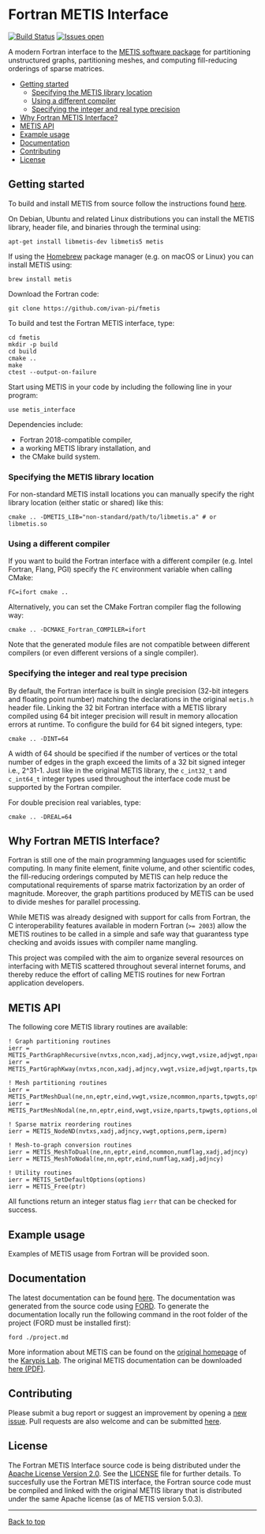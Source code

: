 # Fortran METIS Interface

[![Build Status](https://travis-ci.com/ivan-pi/fmetis.svg?branch=master)](https://travis-ci.com/ivan-pi/fmetis)
[![Issues open](https://img.shields.io/github/issues/ivan-pi/fmetis.svg)](https://github.com/ivan-pi/fmetis/issues)

A modern Fortran interface to the [METIS software package](http://glaros.dtc.umn.edu/gkhome/metis/metis/overview) for partitioning unstructured graphs, partitioning meshes, and computing fill-reducing orderings of sparse matrices.

* [Getting started](#getting-started)
    - [Specifying the METIS library location](#specifying-the-metis-library-location)
    - [Using a different compiler](#using-a-different-compiler)
    - [Specifying the integer and real type precision](#specifying-the-integer-and-real-type-precision)
* [Why Fortran METIS Interface?](#why-fortran-metis-interface)
* [METIS API](#metis-api)
* [Example usage](#example-usage)
* [Documentation](#documentation)
* [Contributing](#contributing)
* [License](#license)

## Getting started

To build and install METIS from source follow the instructions found [here](http://glaros.dtc.umn.edu/gkhome/metis/metis/download). 

On Debian, Ubuntu and related Linux distributions you can install the METIS library, header file, and binaries through the terminal using:
```
apt-get install libmetis-dev libmetis5 metis
```
If using the [Homebrew](https://brew.sh/) package manager (e.g. on macOS or Linux) you can install METIS using:
```
brew install metis
```

Download the Fortran code:
```
git clone https://github.com/ivan-pi/fmetis
```

To build and test the Fortran METIS interface, type:
```
cd fmetis
mkdir -p build
cd build
cmake ..
make
ctest --output-on-failure
```

Start using METIS in your code by including the following line in your program:
```Fortran
use metis_interface
```

Dependencies include:
* Fortran 2018-compatible compiler,
* a working METIS library installation, and
* the CMake build system.

### Specifying the METIS library location

For non-standard METIS install locations you can manually specify the right library location (either static or shared) like this:
```
cmake .. -DMETIS_LIB="non-standard/path/to/libmetis.a" # or libmetis.so
```

### Using a different compiler

If you want to build the Fortran interface with a different compiler (e.g. Intel Fortran, Flang, PGI) specify the `FC` environment variable when calling CMake:

```
FC=ifort cmake ..
```
Alternatively, you can set the CMake Fortran compiler flag the following way:
```
cmake .. -DCMAKE_Fortran_COMPILER=ifort
```
Note that the generated module files are not compatible between different compilers (or even different versions of a single compiler).

### Specifying the integer and real type precision

By default, the Fortran interface is built in single precision (32-bit integers and floating point number) matching the declarations in the original `metis.h` header file. Linking the 32 bit Fortran interface with a METIS library compiled using 64 bit integer precision will result in memory allocation errors at runtime. To configure the build for 64 bit signed integers, type:

```
cmake .. -DINT=64
```
A width of 64 should be specified if the number of vertices or the total
number of edges in the graph exceed the limits of a 32 bit signed integer
i.e., 2^31-1. Just like in the original METIS library, the `c_int32_t` and `c_int64_t` integer types used throughout the interface code must be supported by the Fortran compiler.

For double precision real variables, type:
```
cmake .. -DREAL=64
```

## Why Fortran METIS Interface?

Fortran is still one of the main programming languages used for scientific computing. In many finite element, finite volume, and other scientific codes, the fill-reducing orderings computed by METIS can help reduce the computational requirements of sparse matrix factorization by an order of magnitude. Moreover, the graph partitions produced by METIS can be used to divide meshes for parallel processing. 

While METIS was already designed with support for calls from Fortran, the C interoperability features available in modern Fortran (`>= 2003`) allow the METIS routines to be called in a simple and safe way that guarantess type checking and avoids issues with compiler name mangling.

This project was compiled with the aim to organize several resources on interfacing with METIS scattered throughout several internet forums, and thereby reduce the effort of calling METIS routines for new Fortran application developers.

## METIS API

The following core METIS library routines are available:

```Fortran
! Graph partitioning routines
ierr = METIS_ParthGraphRecursive(nvtxs,ncon,xadj,adjncy,vwgt,vsize,adjwgt,nparts,tpwgts,ubvec,options,objval,part)
ierr = METIS_PartGraphKway(nvtxs,ncon,xadj,adjncy,vwgt,vsize,adjwgt,nparts,tpwgts,ubvec,options,objval,part)

! Mesh partitioning routines
ierr = METIS_PartMeshDual(ne,nn,eptr,eind,vwgt,vsize,ncommon,nparts,tpwgts,options,objval,epart,npart)
ierr = METIS_PartMeshNodal(ne,nn,eptr,eind,vwgt,vsize,nparts,tpwgts,options,objval,epart,npart)

! Sparse matrix reordering routines
ierr = METIS_NodeND(nvtxs,xadj,adjncy,vwgt,options,perm,iperm)

! Mesh-to-graph conversion routines
ierr = METIS_MeshToDual(ne,nn,eptr,eind,ncommon,numflag,xadj,adjncy)
ierr = METIS_MeshToNodal(ne,nn,eptr,eind,numflag,xadj,adjncy)

! Utility routines
ierr = METIS_SetDefaultOptions(options)
ierr = METIS_Free(ptr)
```

All functions return an integer status flag `ierr` that can be checked for success.

## Example usage

Examples of METIS usage from Fortran will be provided soon.

## Documentation

The latest documentation can be found [here](https://ivan-pi.github.io/fmetis/). The documentation was generated from the source code using [FORD](https://github.com/cmacmackin/ford). To generate the documentation locally run the following command in the root folder of the project (FORD must be installed first):
```
ford ./project.md
```
More information about METIS can be found on the [original homepage](http://glaros.dtc.umn.edu/gkhome/metis/metis/overview) of the [Karypis Lab](http://glaros.dtc.umn.edu/).
The original METIS documentation can be downloaded [here (PDF)](http://glaros.dtc.umn.edu/gkhome/fetch/sw/metis/manual.pdf).

## Contributing

Please submit a bug report or suggest an improvement by opening a [new issue](https://github.com/ivan-pi/fmetis/issues/new). Pull requests are also welcome and can be submitted [here](https://github.com/ivan-pi/fmetis/compare).

## License

The Fortran METIS Interface source code is being distributed under the [Apache License Version 2.0](http://www.apache.org/licenses/LICENSE-2.0).  See the [LICENSE](https://raw.githubusercontent.com/ivan-pi/fmetis/master/LICENSE) file for further details. To succesfully use the Fortran METIS interface, the Fortran source code must be compiled and linked with the original METIS library that is distributed under the same Apache license (as of METIS version 5.0.3).

---

[Back to top](#fortran-metis-interface)